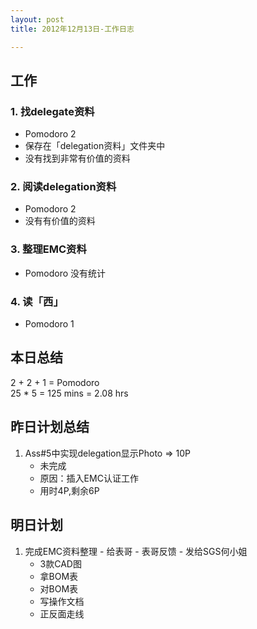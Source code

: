 ```yaml
---
layout: post
title: 2012年12月13日-工作日志  

---
```


  
## 工作

### 1. 找delegate资料    
-  Pomodoro 2
-  保存在「delegation资料」文件夹中  
-  没有找到非常有价值的资料   

### 2. 阅读delegation资料 
-  Pomodoro 2  
-  没有有价值的资料    

### 3. 整理EMC资料
-  Pomodoro 没有统计    
  
### 4. 读「西」  
-  Pomodoro 1     
  
## 本日总结    

2 + 2 + 1 =  Pomodoro    
25 * 5 = 125 mins = 2.08 hrs    
  
## 昨日计划总结    
1. Ass#5中实现delegation显示Photo => 10P   
	- 未完成  
	- 原因：插入EMC认证工作   
	- 用时4P,剩余6P
  
## 明日计划    
  
1. 完成EMC资料整理  - 给表哥 - 表哥反馈 - 发给SGS何小姐
	- 3款CAD图  
	- 拿BOM表  
	- 对BOM表  
	- 写操作文档  
	- 正反面走线







  

    
